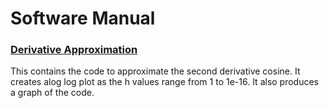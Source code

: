 # Software Manual

### [Derivative Approximation](task_sheets/sheet2/derivative_approximation.py)
This contains the code to approximate the second derivative cosine. It creates alog log plot as the h values range from 1 to 1e-16. It also produces a graph of the code. 
